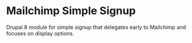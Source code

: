 # Mailchimp Simple Signup

Drupal 8 module for simple signup that delegates early to Mailchimp and focuses on display options.
